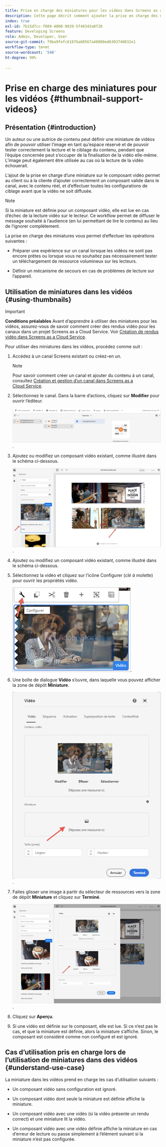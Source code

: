 ```yaml
---
title: Prise en charge des miniatures pour les vidéos dans Screens as a Cloud Service
description: Cette page décrit comment ajouter la prise en charge des miniatures pour les vidéos dans Screens as a Cloud Service.
index: true
exl-id: 7b15d7cc-f089-4008-9039-5f48343a0f20
feature: Developing Screens
role: Admin, Developer, User
source-git-commit: f9ba9fefc61876a60567a40000ed6303740032e1
workflow-type: tm+mt
source-wordcount: '548'
ht-degree: 99%

---
```


# Prise en charge des miniatures pour les vidéos {#thumbnail-support-videos}

## Présentation {#introduction}

Un auteur ou une autrice de contenu peut définir une miniature de vidéos afin de pouvoir utiliser l’image en tant qu’espace réservé et de pouvoir tester correctement la lecture et le ciblage du contenu, pendant que l’équipe concernée peut s’occuper de la finalisation de la vidéo elle-même. L’image peut également être utilisée au cas où la lecture de la vidéo échouerait.

L’ajout de la prise en charge d’une miniature sur le composant vidéo permet au client ou à la cliente d’ajouter correctement un composant valide dans le canal, avec le contenu réel, et d’effectuer toutes les configurations de ciblage avant que la vidéo ne soit diffusée.

>[!NOTE]
>Si la miniature est définie pour un composant vidéo, elle est lue en cas d’échec de la lecture vidéo sur le lecteur. Ce workflow permet de diffuser le message souhaité à l’audience (en lui permettant de lire le contenu) au lieu de l’ignorer complètement.

La prise en charge des miniatures vous permet d’effectuer les opérations suivantes :

* Préparer une expérience sur un canal lorsque les vidéos ne sont pas encore prêtes ou lorsque vous ne souhaitez pas nécessairement tester un téléchargement de ressource volumineux sur les lecteurs.

* Définir un mécanisme de secours en cas de problèmes de lecture sur l’appareil.

## Utilisation de miniatures dans les vidéos {#using-thumbnails}

>[!IMPORTANT]
>**Conditions préalables**
>Avant d’apprendre à utiliser des miniatures pour les vidéos, assurez-vous de savoir comment créer des rendus vidéo pour les canaux dans un projet Screens as a Cloud Service. Voir [Création de rendus vidéo dans Screens as a Cloud Service](/help/screens-cloud/configuring/creating-screens-video-renditions-cloud-service.md).

Pour utiliser des miniatures dans les vidéos, procédez comme suit :

1. Accédez à un canal Screens existant ou créez-en un.

   >[!NOTE]
   >Pour savoir comment créer un canal et ajouter du contenu à un canal, consultez [Création et gestion d’un canal dans Screens as a Cloud Service](https://experienceleague.adobe.com/docs/experience-manager-cloud-service/content/screens-as-cloud-service/create-content/creating-channels-screens-cloud.html).

1. Sélectionnez le canal. Dans la barre d’actions, cliquez sur **Modifier** pour ouvrir l’éditeur.


   ![Bouton Modifier de la barre d’actions](/help/screens-cloud/using-core-product-features/assets/thumbnail-1.png).

1. Ajoutez ou modifiez un composant vidéo existant, comme illustré dans le schéma ci-dessous.

   ![Image mise en surbrillance d’une ressource vidéo](/help/screens-cloud/using-core-product-features/assets/thumbnail-2.png).

1. Ajoutez ou modifiez un composant vidéo existant, comme illustré dans le schéma ci-dessous.

1. Sélectionnez la vidéo et cliquez sur l’icône Configurer (*clé à molette*) pour ouvrir les propriétés vidéo.

   ![Image de ressource vidéo sélectionnée avec une flèche pointant vers l’icône Configurer, représentée sous la forme d’une clé à molette. dans la barre d’outils](/help/screens-cloud/using-core-product-features/assets/thumbnail-3.png).

1. Une boîte de dialogue **Vidéo** s’ouvre, dans laquelle vous pouvez afficher la zone de dépôt **Miniature**.

   ![Boîte de dialogue Vidéo présentant l’image de la ressource vidéo et la zone de dépôt Miniature](/help/screens-cloud/using-core-product-features/assets/thumbnail-4.png).

1. Faites glisser une image à partir du sélecteur de ressources vers la zone de dépôt **Miniature** et cliquez sur **Terminé**.

   ![Sélecteur d’image de ressource affiché derrière la boîte de dialogue Vidéo avec la ressource d’image affichée dans la zone de dépôt Miniature](/help/screens-cloud/using-core-product-features/assets/thumbnail-5.png).

1. Cliquez sur **Aperçu**. 

1. Si une vidéo est définie sur le composant, elle est lue. Si ce n’est pas le cas, et que la miniature est définie, alors la miniature s’affiche. Sinon, le composant est considéré comme non configuré et est ignoré.

## Cas d’utilisation pris en charge lors de l’utilisation de miniatures dans des vidéos {#understand-use-case}

La miniature dans les vidéos prend en charge les cas d’utilisation suivants :

* Un composant vidéo sans configuration est ignoré.

* Un composant vidéo dont seule la miniature est définie affiche la miniature.

* Un composant vidéo avec une vidéo (si la vidéo présente un rendu correct) et une miniature lit la vidéo.

* Un composant vidéo avec une vidéo définie affiche la miniature en cas d’erreur de lecture ou passe simplement à l’élément suivant si la miniature n’est pas configurée.
